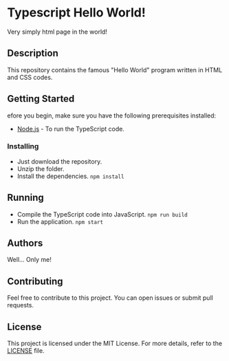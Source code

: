 # Typescript Hello World!

Very simply html page in the world!

## Description

This repository contains the famous "Hello World" program written in HTML and CSS codes.

## Getting Started

efore you begin, make sure you have the following prerequisites installed:

- [Node.js](https://nodejs.org/) - To run the TypeScript code.

### Installing

- Just download the repository.
- Unzip the folder.
- Install the dependencies.
  `npm install`

## Running

- Compile the TypeScript code into JavaScript.
  `npm run build`
- Run the application.
  `npm start`

## Authors

Well... Only me!

## Contributing

Feel free to contribute to this project. You can open issues or submit pull requests.

## License

This project is licensed under the MIT License. For more details, refer to the [LICENSE](LICENSE) file.
